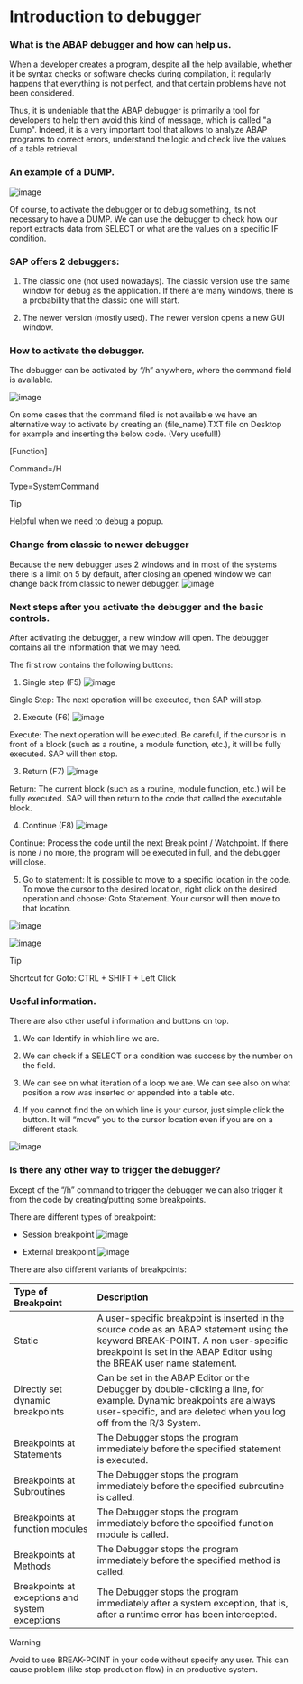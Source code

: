 # Introduction to debugger
### What is the ABAP debugger and how can help us.

When a developer creates a program, despite all the help available, whether it be syntax checks or software checks during compilation, it regularly happens that everything is not perfect, and that certain problems have not been considered.

Thus, it is undeniable that the ABAP debugger is primarily a tool for developers to help them avoid this kind of message, which is called "a Dump". Indeed, it is a very important tool that allows to analyze ABAP programs to correct errors, understand the logic and check live the values of a table retrieval.

### An example of a DUMP.

![image](https://github.com/user-attachments/assets/12f50fe5-f38d-4f16-8bf2-a597adbc103f)

Of course, to activate the debugger or to debug something, its not necessary to have a DUMP. We can use the debugger to check how our report extracts data from SELECT or what are the values on a specific IF condition.

### SAP offers 2 debuggers:

1. The classic one (not used nowadays). The classic version use the same window for debug as the application. If there are many windows, there is a probability that the classic one will start.

2. The newer version (mostly used). The newer version opens a new GUI window.

### How to activate the debugger.

The debugger can be activated by “/h” anywhere, where the command field is available.

![image](https://github.com/user-attachments/assets/b110a950-330e-482d-bc8b-cfbb8050a167)

On some cases that the command filed is not available we have an alternative way to activate by creating an (file_name).TXT file on Desktop for example and inserting the below code. (Very useful!!)

[Function]

Command=/H

Type=SystemCommand

> [!TIP]
> Helpful when we need to debug a popup.

### Change from classic to newer debugger

Because the new debugger uses 2 windows and in most of the systems there is a limit on 5 by default, after closing an opened window we can change back from classic to newer debugger.
![image](https://github.com/user-attachments/assets/de0e084e-8601-4e6e-a8aa-5781fd5175ea)

### Next steps after you activate the debugger and the basic controls.
After activating the debugger, a new window will open. The debugger contains all the information that we may need.

The first row contains the following buttons:

1. Single step (F5)
![image](https://github.com/user-attachments/assets/381570e5-2acf-4efe-9509-ac3c2e5621bc)

Single Step: The next operation will be executed, then SAP will stop.

2. Execute (F6)
![image](https://github.com/user-attachments/assets/4280113d-329c-406b-afea-9d8365112855)

Execute: The next operation will be executed. Be careful, if the cursor is in front of a block (such as a routine, a module function, etc.), it will be fully executed. SAP will then stop.

3. Return (F7)
![image](https://github.com/user-attachments/assets/211e5287-ef8b-4b6f-bf75-75677ac11f3f)

Return: The current block (such as a routine, module function, etc.) will be fully executed. SAP will then return to the code that called the executable block.

4. Continue (F8)
![image](https://github.com/user-attachments/assets/de514428-5435-4220-8187-8913e9ed7789)

Continue: Process the code until the next Break point / Watchpoint. If there is none / no more, the program will be executed in full, and the debugger will close.

5. Go to statement: It is possible to move to a specific location in the code. To move the cursor to the desired location, right click on the desired operation and choose: Goto Statement. Your cursor will then move to that location.

![image](https://github.com/user-attachments/assets/917e34ad-dbb5-4f33-9228-04abcb41c8bf)

![image](https://github.com/user-attachments/assets/86fda690-b18f-4f68-b7cc-5d05305e4a31)

> [!TIP]
> Shortcut for Goto: CTRL + SHIFT + Left Click

### Useful information.

There are also other useful information and buttons on top.

1. We can Identify in which line we are.

2. We can check if a SELECT or a condition was success by the number on the field.

3. We can see on what iteration of a loop we are. We can see also on what position a row was inserted or appended into a table etc.

4. If you cannot find the on which line is your cursor, just simple click the button. It will “move” you to the cursor location even if you are on a different stack.

![image](https://github.com/user-attachments/assets/24523c22-eca5-420c-ab52-16e437611450)

### Is there any other way to trigger the debugger?

Except of the “/h” command to trigger the debugger we can also trigger it from the code by creating/putting some breakpoints.

There are different types of breakpoint:

- Session breakpoint
![image](https://github.com/user-attachments/assets/e952782f-dba3-4d9a-902b-b8689a3f85d2)

- External breakpoint
![image](https://github.com/user-attachments/assets/6a931cfa-a376-4428-8cfc-20c190196c92)

There are also different variants of breakpoints:

| Type of Breakpoint | Description |
| :---         |     :---      |
| Static | A user-specific breakpoint is inserted in the source code as an ABAP statement using the keyword BREAK-POINT. A non user-specific breakpoint is set in the ABAP Editor using the BREAK user name statement. |
| Directly set dynamic breakpoints | Can be set in the ABAP Editor or the   Debugger by double-clicking a line, for example. Dynamic breakpoints are   always user-specific, and are deleted when you log off from the   R/3 System. |
| Breakpoints at Statements | The Debugger stops the program   immediately before the specified statement is executed. |
| Breakpoints at Subroutines | The Debugger stops the program   immediately before the specified subroutine is called. |
| Breakpoints at function modules | The Debugger stops the program   immediately before the specified function module is called. |
| Breakpoints at Methods     | The Debugger stops the program   immediately before the specified method is called. |
| Breakpoints at exceptions and system   exceptions     | The Debugger stops the program   immediately after a system exception, that is, after a runtime error has been intercepted. |


> [!WARNING]
> Avoid to use BREAK-POINT in your code without specify any user. This can cause problem (like stop production flow) in an productive system.
